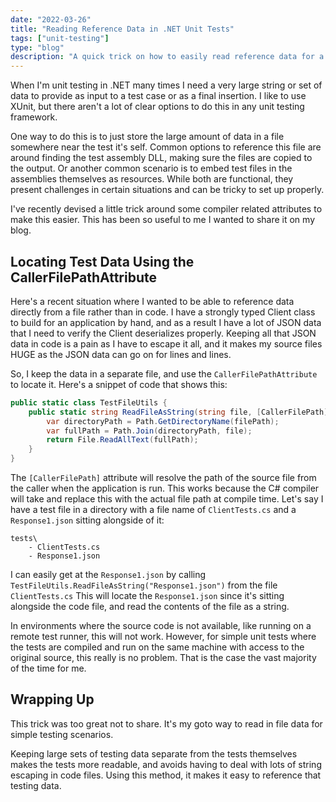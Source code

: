 ```yaml
---
date: "2022-03-26"
title: "Reading Reference Data in .NET Unit Tests"
tags: ["unit-testing"]
type: "blog"
description: "A quick trick on how to easily read reference data for a test."
---
```


When I'm unit testing in .NET many times I need a very large string or set of data to provide as input to a test case or as a final insertion.
I like to use XUnit, but there aren't a lot of clear options to do this in any unit testing framework.

One way to do this is to just store the large amount of data in a file somewhere near the test it's self.
Common options to reference this file are around finding the test assembly DLL, making sure the files are copied to the output.
Or another common scenario is to embed test files in the assemblies themselves as resources.
While both are functional, they present challenges in certain situations and can be tricky to set up properly.

I've recently devised a little trick around some compiler related attributes to make this easier.
This has been so useful to me I wanted to share it on my blog.

## Locating Test Data Using the CallerFilePathAttribute

Here's a recent situation where I wanted to be able to reference data directly from a file rather than in code.
I have a strongly typed Client class to build for an application by hand, and as a result I have a lot of JSON data that I need to verify the Client deserializes properly.
Keeping all that JSON data in code is a pain as I have to escape it all, and it makes my source files HUGE as the JSON data can go on for lines and lines.

So, I keep the data in a separate file, and use the `CallerFilePathAttribute` to locate it.
Here's a snippet of code that shows this:

```csharp
public static class TestFileUtils {
    public static string ReadFileAsString(string file, [CallerFilePath]string filePath = "") {
        var directoryPath = Path.GetDirectoryName(filePath);
        var fullPath = Path.Join(directoryPath, file);
        return File.ReadAllText(fullPath);
    }
}
```

The `[CallerFilePath]` attribute will resolve the path of the source file from the caller when the application is run.
This works because the C# compiler will take and replace this with the actual file path at compile time.
Let's say I have a test file in a directory with a file name of `ClientTests.cs` and a `Response1.json` sitting alongside of it: 

```
tests\
    - ClientTests.cs
    - Response1.json
```

I can easily get at the `Response1.json` by calling `TestFileUtils.ReadFileAsString("Response1.json")` from the file `ClientTests.cs`
This will locate the `Response1.json` since it's sitting alongside the code file, and read the contents of the file as a string.

In environments where the source code is not available, like running on a remote test runner, this will not work.
However, for simple unit tests where the tests are compiled and run on the same machine with access to the original source, this really is no problem.
That is the case the vast majority of the time for me.

## Wrapping Up

This trick was too great not to share.
It's my goto way to read in file data for simple testing scenarios.

Keeping large sets of testing data separate from the tests themselves makes the tests more readable, and avoids having to deal with lots of string escaping in code files.
Using this method, it makes it easy to reference that testing data. 

